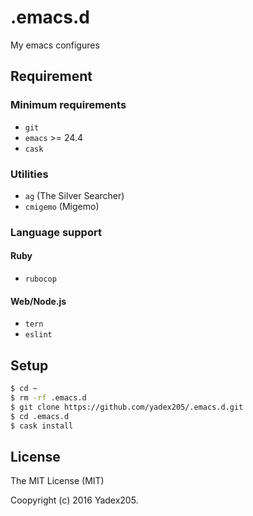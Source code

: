 .emacs.d
===

My emacs configures


Requirement
---

### Minimum requirements
- `git`
- `emacs` >= 24.4
- `cask`

### Utilities
- `ag` (The Silver Searcher)
- `cmigemo` (Migemo)

### Language support
#### Ruby
- `rubocop`

#### Web/Node.js
- `tern`
- `eslint`


Setup
---

```bash
$ cd ~  
$ rm -rf .emacs.d  
$ git clone https://github.com/yadex205/.emacs.d.git  
$ cd .emacs.d  
$ cask install
```


License
---

The MIT License (MIT)

Coopyright (c) 2016 Yadex205.
